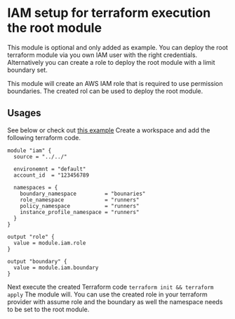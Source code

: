 # IAM setup for terraform execution the root module

This module is optional and only added as example. You can deploy the root terraform module via you own IAM user with the right credentials. Alternatively you can create a role to deploy the root module with a limit boundary set.

This module will create an AWS IAM role that is required to use permission boundaries. The created rol can be used to deploy the root module.

## Usages

See below or check out [this example](../../examples/permissions-boundary/README.md)
Create a workspace and add the following terraform code.

```
module "iam" {
  source = "../../"

  environemnt = "default"
  account_id  = "123456789

  namespaces = {
    boundary_namespace         = "bounaries"
    role_namespace             = "runners"
    policy_namespace           = "runners"
    instance_profile_namespace = "runners"
  }
}

output "role" {
  value = module.iam.role
}

output "boundary" {
  value = module.iam.boundary
}

```

Next execute the created Terraform code `terraform init && terraform apply` The module will. You can use the created role in your terraform provider with assume role and the boundary as well the namespace needs to be set to the root module.
